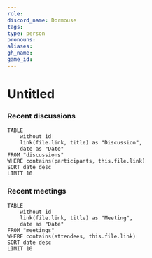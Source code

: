 ```yaml
---
role: 
discord_name: Dormouse
tags: 
type: person
pronouns: 
aliases: 
gh_name: 
game_id:
---
```

# Untitled



### Recent discussions
```dataview
TABLE
	without id
	link(file.link, title) as "Discussion",
	date as "Date"
FROM "discussions"
WHERE contains(participants, this.file.link)
SORT date desc
LIMIT 10
```

### Recent meetings
```dataview
TABLE
	without id
	link(file.link, title) as "Meeting",
	date as "Date"
FROM "meetings"
WHERE contains(attendees, this.file.link)
SORT date desc
LIMIT 10
```

